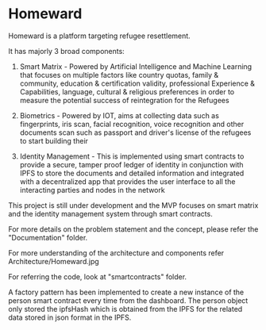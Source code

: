 # Homeward

Homeward is a platform targeting refugee resettlement.

It has majorly 3 broad components:

1) Smart Matrix - Powered by Artificial Intelligence and Machine Learning that focuses on multiple factors like country quotas, family & community, education & certification validity, professional Experience & Capabilities, language, cultural & religious preferences in order to measure the potential success of reintegration for the Refugees

2) Biometrics - Powered by IOT, aims at collecting data such as fingerprints, iris scan, facial recognition, voice recognition and other documents scan such as passport and driver's license of the refugees to start building their

3) Identity Management - This is implemented using smart contracts to provide a secure, tamper proof ledger of identity in conjunction with IPFS to store the documents and detailed information and integrated with a decentralized app that provides the user interface to all the interacting parties and nodes in the network

This project is still under development and the MVP focuses on smart matrix and the identity management system through smart contracts.

For more details on the problem statement and the concept, please refer the "Documentation" folder.

For more understanding of the architecture and components refer Architecture/Homeward.jpg

For referring the code, look at "smartcontracts" folder.

A factory pattern has been implemented to create a new instance of the person smart contract every time from the dashboard.
The person object only stored the ipfsHash which is obtained from the IPFS for the related data stored in json format in the IPFS.
